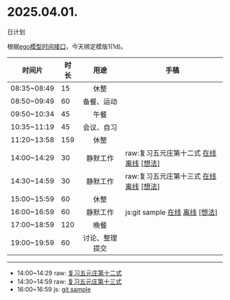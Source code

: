 # 2025.04.01.
日计划

根据[ego模型时间接口](https://gitee.com/hyg/blog/blob/master/timeflow.md)，今天绑定模版1(1d)。

| 时间片 | 时长 | 用途 | 手稿 |
| --- | --- | :---: | --- |
| 08:35~08:49 | 15 | 休整 |  |
| 08:50~09:49 | 60 | 备餐、运动 |  |
| 09:50~10:34 | 45 | 午餐 |  |
| 10:35~11:19 | 45 | 会议、自习 |  |
| 11:20~13:58 | 159 | 休整 |  |
| 14:00~14:29 | 30 | 静默工作 | raw:复习五元庄第十二式 [在线](http://simp.ly/p/8t3vlk) [离线](../../draft/2025/20250401140000.md) <a href="mailto:huangyg@mars22.com?subject=关于2025.04.01.[raw:复习五元庄第十二式]任务&body=日期: 20250401%0D%0A序号: 5%0D%0A手稿:../../draft/2025/20250401140000.md%0D%0A---请勿修改邮件主题及以上内容 从下一行开始写您的想法---%0D%0A">[想法]</a> |
| 14:30~14:59 | 30 | 静默工作 | raw:复习五元庄第十三式 [在线](http://simp.ly/p/5k9gJy) [离线](../../draft/2025/20250401143000.md) <a href="mailto:huangyg@mars22.com?subject=关于2025.04.01.[raw:复习五元庄第十三式]任务&body=日期: 20250401%0D%0A序号: 6%0D%0A手稿:../../draft/2025/20250401143000.md%0D%0A---请勿修改邮件主题及以上内容 从下一行开始写您的想法---%0D%0A">[想法]</a> |
| 15:00~15:59 | 60 | 休整 |  |
| 16:00~16:59 | 60 | 静默工作 | js:git sample [在线](http://simp.ly/p/4QDThK) [离线](../../draft/2025/20250401160000.md) <a href="mailto:huangyg@mars22.com?subject=关于2025.04.01.[js:git sample]任务&body=日期: 20250401%0D%0A序号: 8%0D%0A手稿:../../draft/2025/20250401160000.md%0D%0A---请勿修改邮件主题及以上内容 从下一行开始写您的想法---%0D%0A">[想法]</a> |
| 17:00~18:59 | 120 | 晚餐 |  |
| 19:00~19:59 | 60 | 讨论、整理提交 |  |

---

- 14:00~14:29	raw: [复习五元庄第十二式](../../draft/2025/20250401.01.md)
- 14:30~14:59	raw: [复习五元庄第十三式](../../draft/2025/20250401.02.md)
- 16:00~16:59	js: [git sample](../../draft/2025/20250401.03.md)
